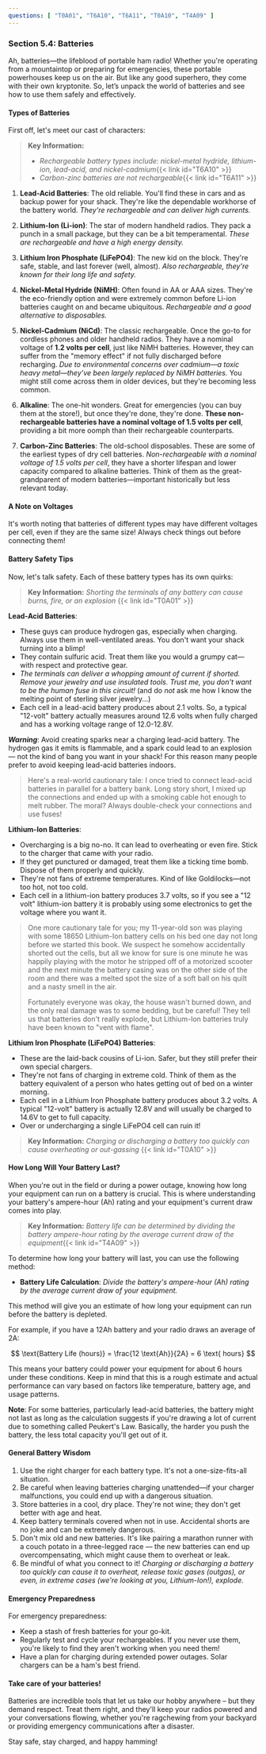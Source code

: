 ```yaml
---
questions: [ "T0A01", "T6A10", "T6A11", "T0A10", "T4A09" ]
---
```


### Section 5.4: Batteries

Ah, batteries—the lifeblood of portable ham radio! Whether you're operating from a mountaintop or preparing for emergencies, these portable powerhouses keep us on the air. But like any good superhero, they come with their own kryptonite. So, let’s unpack the world of batteries and see how to use them safely and effectively.

#### Types of Batteries

First off, let's meet our cast of characters:

> **Key Information:**
> - *Rechargeable battery types include: nickel-metal hydride, lithium-ion, lead-acid, and nickel-cadmium*{{< link id="T6A10" >}}
> - *Carbon-zinc batteries are not rechargeable*{{< link id="T6A11" >}}

1. **Lead-Acid Batteries**: The old reliable. You'll find these in cars and as backup power for your shack. They're like the dependable workhorse of the battery world. *They're rechargeable and can deliver high currents.*
   
2. **Lithium-Ion (Li-ion)**: The star of modern handheld radios. They pack a punch in a small package, but they can be a bit temperamental. *These are rechargeable and have a high energy density.*
   
3. **Lithium Iron Phosphate (LiFePO4)**: The new kid on the block. They're safe, stable, and last forever (well, almost). *Also rechargeable, they're known for their long life and safety.*
   
4. **Nickel-Metal Hydride (NiMH)**: Often found in AA or AAA sizes. They're the eco-friendly option and were extremely common before Li-ion batteries caught on and became ubiquitous. *Rechargeable and a good alternative to disposables.*

5. **Nickel-Cadmium (NiCd)**: The classic rechargeable. Once the go-to for cordless phones and older handheld radios. They have a nominal voltage of **1.2 volts per cell**, just like NiMH batteries. However, they can suffer from the "memory effect" if not fully discharged before recharging. *Due to environmental concerns over cadmium—a toxic heavy metal—they've been largely replaced by NiMH batteries.* You might still come across them in older devices, but they're becoming less common.

6. **Alkaline**: The one-hit wonders. Great for emergencies (you can buy them at the store!), but once they're done, they're done. **These non-rechargeable batteries have a nominal voltage of 1.5 volts per cell**, providing a bit more oomph than their rechargeable counterparts.

7. **Carbon-Zinc Batteries**: The old-school disposables. These are some of the earliest types of dry cell batteries. *Non-rechargeable with a nominal voltage of 1.5 volts per cell*, they have a shorter lifespan and lower capacity compared to alkaline batteries. Think of them as the great-grandparent of modern batteries—important historically but less relevant today.

#### A Note on Voltages

It's worth noting that batteries of different types may have different voltages per cell, even if they are the same size! Always check things out before connecting them!

#### Battery Safety Tips

Now, let's talk safety. Each of these battery types has its own quirks:

> **Key Information:** *Shorting the terminals of *any* battery can cause burns, fire, or an explosion* {{< link id="T0A01" >}}

**Lead-Acid Batteries**:
- These guys can produce hydrogen gas, especially when charging. Always use them in well-ventilated areas. You don't want your shack turning into a blimp!
- They contain sulfuric acid. Treat them like you would a grumpy cat—with respect and protective gear.
- *The terminals can deliver a whopping amount of current if shorted. Remove your jewelry and use insulated tools. Trust me, you don't want to be the human fuse in this circuit!* (and do *not* ask me how I know the melting point of sterling silver jewelry...)
- Each cell in a lead-acid battery produces about 2.1 volts. So, a typical "12-volt" battery actually measures around 12.6 volts when fully charged and has a working voltage range of 12.0-12.8V.

***Warning***: Avoid creating sparks near a charging lead-acid battery. The hydrogen gas it emits is flammable, and a spark could lead to an explosion — not the kind of bang you want in your shack! For this reason many people prefer to avoid keeping lead-acid batteries indoors.

> Here's a real-world cautionary tale: I once tried to connect lead-acid batteries in parallel for a battery bank. Long story short, I mixed up the connections and ended up with a smoking cable hot enough to melt rubber. The moral? Always double-check your connections and use fuses!

**Lithium-Ion Batteries**:
- Overcharging is a big no-no. It can lead to overheating or even fire. Stick to the charger that came with your radio.
- If they get punctured or damaged, treat them like a ticking time bomb. Dispose of them properly and quickly.
- They're not fans of extreme temperatures. Kind of like Goldilocks—not too hot, not too cold.
- Each cell in a lithium-ion battery produces 3.7 volts, so if you see a "12 volt" lithium-ion battery it is probably using some electronics to get the voltage where you want it.

> One more cautionary tale for you; my 11-year-old son was playing with some 18650 Lithium-Ion battery cells on his bed one day not long before we started this book. We suspect he somehow accidentally shorted out the cells, but all we know for sure is one minute he was happily playing with the motor he stripped off of a motorized scooter and the next minute the battery casing was on the other side of the room and there was a melted spot the size of a soft ball on his quilt and a nasty smell in the air.
> 
> Fortunately everyone was okay, the house wasn't burned down, and the only real damage was to some bedding, but be careful! They tell us that batteries don't really explode, but Lithium-Ion batteries truly have been known to "vent with flame".

**Lithium Iron Phosphate (LiFePO4) Batteries**:
- These are the laid-back cousins of Li-ion. Safer, but they still prefer their own special chargers.
- They're not fans of charging in extreme cold. Think of them as the battery equivalent of a person who hates getting out of bed on a winter morning.
- Each cell in a Lithium Iron Phosphate battery produces about 3.2 volts. A typical "12-volt" battery is actually 12.8V and will usually be charged to 14.6V to get to full capacity.
- Over or undercharging a single LiFePO4 cell can ruin it!

> **Key Information:** *Charging or discharging a battery too quickly can cause overheating or out-gassing* {{< link id="T0A10" >}}

#### How Long Will Your Battery Last?

When you're out in the field or during a power outage, knowing how long your equipment can run on a battery is crucial. This is where understanding your battery's ampere-hour (Ah) rating and your equipment's current draw comes into play.

> **Key Information:** *Battery life can be determined by dividing the battery ampere-hour rating by the average current draw of the equipment*{{< link id="T4A09" >}}

To determine how long your battery will last, you can use the following method:

- **Battery Life Calculation**: *Divide the battery's ampere-hour (Ah) rating by the average current draw of your equipment.*

This method will give you an estimate of how long your equipment can run before the battery is depleted. 

For example, if you have a 12Ah battery and your radio draws an average of 2A:

$$
\text{Battery Life (hours)} = \frac{12 \text{Ah}}{2A} = 6 \text{ hours}
$$

This means your battery could power your equipment for about 6 hours under these conditions. Keep in mind that this is a rough estimate and actual performance can vary based on factors like temperature, battery age, and usage patterns.

**Note**: For some batteries, particularly lead-acid batteries, the battery might not last as long as the calculation suggests if you're drawing a lot of current due to something called Peukert's Law. Basically, the harder you push the battery, the less total capacity you'll get out of it.

#### General Battery Wisdom

1. Use the right charger for each battery type. It's not a one-size-fits-all situation.
2. Be careful when leaving batteries charging unattended—if your charger malfunctions, you could end up with a dangerous situation.
3. Store batteries in a cool, dry place. They're not wine; they don't get better with age and heat.
4. Keep battery terminals covered when not in use. Accidental shorts are no joke and can be extremely dangerous.
5. Don't mix old and new batteries. It's like pairing a marathon runner with a couch potato in a three-legged race — the new batteries can end up overcompensating, which might cause them to overheat or leak.
6. Be mindful of what you connect to it! *Charging or discharging a battery too quickly can cause it to overheat, release toxic gases (outgas), or even, in extreme cases (we're looking at you, Lithium-Ion!), explode.*

#### Emergency Preparedness

For emergency preparedness:

- Keep a stash of fresh batteries for your go-kit.
- Regularly test and cycle your rechargeables. If you never use them, you're likely to find they aren't working when you need them!
- Have a plan for charging during extended power outages. Solar chargers can be a ham's best friend.

#### Take care of your batteries!

Batteries are incredible tools that let us take our hobby anywhere – but they demand respect. Treat them right, and they'll keep your radios powered and your conversations flowing, whether you're ragchewing from your backyard or providing emergency communications after a disaster.

Stay safe, stay charged, and happy hamming!
